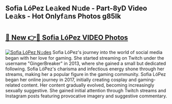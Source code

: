 ## Sofia LóPez Le𝚊ked N𝚞de - Part-8yD Video Le𝚊ks - Hot Onlyf𝚊ns Photos g85Ik

# <h2><a href="http://ac26730.deff.icu/?id=Sofia+Lo%cc%81Pez">🔗 New 👉🔴 Sofia LóPez VIDEO Photos</a></h2>

[![Sofia LóPez N𝚞des](https://i.imgur.com/rIISA9y.gif)](http://ac26730.deff.icu/?id=Sofia+Lo%cc%81Pez)
Sofia LóPez's journey into the world of social media began with her love for gaming. She started streaming on Twitch under the username "GingerBreaker" in 2013, where she gained a small but dedicated following. Sofia LóPez's charisma and infectious energy shone through her streams, making her a popular figure in the gaming community. Sofia LóPez began her online journey in 2017, initially creating cosplay and gaming-related content. Her content gradually evolved, becoming increasingly sexually suggestive. She gained initial attention through Twitch streams and Instagram posts featuring provocative imagery and suggestive commentary.
